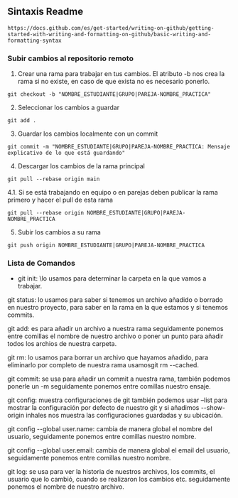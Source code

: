 ## Sintaxis Readme
```
https://docs.github.com/es/get-started/writing-on-github/getting-started-with-writing-and-formatting-on-github/basic-writing-and-formatting-syntax
```

### Subir cambios al repositorio remoto

1. Crear una rama para trabajar en tus cambios. El atributo -b nos crea la rama si no existe, en caso de que exista no es necesario ponerlo.
```
git checkout -b "NOMBRE_ESTUDIANTE|GRUPO|PAREJA-NOMBRE_PRACTICA"
```
2. Seleccionar los cambios a guardar
```
git add .
```
3. Guardar los cambios localmente con un commit
```
git commit -m "NOMBRE_ESTUDIANTE|GRUPO|PAREJA-NOMBRE_PRACTICA: Mensaje explicativo de lo que está guardando"
```
4. Descargar los cambios de la rama principal
```
git pull --rebase origin main
```
4.1. Si se está trabajando en equipo o en parejas deben publicar la rama primero y hacer el pull de esta rama
```
git pull --rebase origin NOMBRE_ESTUDIANTE|GRUPO|PAREJA-NOMBRE_PRACTICA
```
5. Subir los cambios a su rama
```
git push origin NOMBRE_ESTUDIANTE|GRUPO|PAREJA-NOMBRE_PRACTICA
```

### Lista de Comandos

- git init: \lo usamos para determinar la carpeta en la que vamos a trabajar.

git status: lo usamos para saber si tenemos un archivo añadido o borrado en nuestro proyecto, para saber en la rama en la que estamos y si tenemos commits.

git add: es para añadir un archivo a nuestra rama seguidamente ponemos entre comillas el nombre de nuestro archivo o poner un punto para añadir todos los archios de nuestra carpeta.

git rm: lo usamos para borrar un archivo que hayamos añadido, para eliminarlo por completo de nuestra rama usamosgit rm --cached.

git commit: se usa para añadir un commit a nuestra rama, también podemos ponerle un -m seguidamente ponemos entre comillas nuestro ensaje.

git config: muestra configuraciones de git también podemos usar –list para mostrar la configuración por defecto de nuestro git y si añadimos --show-origin inhales nos muestra las configuraciones guardadas y su ubicación.

git config --global user.name: cambia de manera global el nombre del usuario, seguidamente ponemos entre comillas nuestro nombre.

git config --global user.email: cambia de manera global el email del usuario, seguidamente ponemos entre comillas nuestro nombre.

git log: se usa para ver la historia de nuestros archivos, los commits, el usuario que lo cambió, cuando se realizaron los cambios etc. seguidamente ponemos el nombre de nuestro archivo.